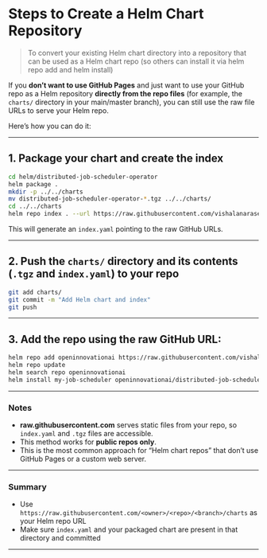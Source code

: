 # Steps to Create a Helm Chart Repository
> To convert your existing Helm chart directory into a repository that can be used as a Helm chart repo (so others can install it via helm repo add and helm install)

If you **don’t want to use GitHub Pages** and just want to use your GitHub repo as a Helm repository **directly from the repo files** (for example, the `charts/` directory in your main/master branch), you can still use the raw file URLs to serve your Helm repo.

Here’s how you can do it:

---

## 1. Package your chart and create the index

```bash
cd helm/distributed-job-scheduler-operator
helm package .
mkdir -p ../../charts
mv distributed-job-scheduler-operator-*.tgz ../../charts/
cd ../../charts
helm repo index . --url https://raw.githubusercontent.com/vishalanarase/openinnovationai/master/charts
```

This will generate an `index.yaml` pointing to the raw GitHub URLs.

---

## 2. Push the `charts/` directory and its contents (`.tgz` and `index.yaml`) to your repo

```bash
git add charts/
git commit -m "Add Helm chart and index"
git push
```

---

## 3. Add the repo using the **raw GitHub URL**:

```bash
helm repo add openinnovationai https://raw.githubusercontent.com/vishalanarase/openinnovationai/master/charts
helm repo update
helm search repo openinnovationai
helm install my-job-scheduler openinnovationai/distributed-job-scheduler-operator
```

---

### Notes
- **raw.githubusercontent.com** serves static files from your repo, so `index.yaml` and `.tgz` files are accessible.
- This method works for **public repos only**.
- This is the most common approach for “Helm chart repos” that don’t use GitHub Pages or a custom web server.

---

### Summary

- Use `https://raw.githubusercontent.com/<owner>/<repo>/<branch>/charts` as your Helm repo URL
- Make sure `index.yaml` and your packaged chart are present in that directory and committed

---